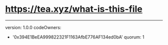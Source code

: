 # https://tea.xyz/what-is-this-file
---
version: 1.0.0
codeOwners:
  - '0x394E1BeEA999822321F1163AfbE776AF134ed0bA'
quorum: 1
